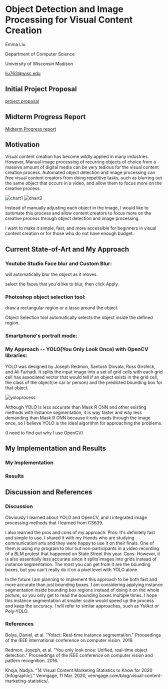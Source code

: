 # Object Detection and Image Processing for Visual Content Creation

Emma Liu

Department of Computer Science

University of Wisconsin Madison 

liu763@wisc.edu


## Initial Project Proposal

[project proposal](https://yliuemma.github.io/CS639FALL20website/CS_639_Project_Proposal.pdf)

## Midterm Progress Report

[Midterm Progress report](https://yliuemma.github.io/CS639FALL20website/COMP_SCI_639_Midterm_Progress_Report.pdf)

## Motivation

Visual content creation has become wildly applied in many industries. 
However, Manual image processing of recurring objects of choice from a massive amount of digital media
can be very tedious for the visual content creation process. Automated object detection and image
processing can free visual content creators from doing repetitive tasks, such as blurring out the same
object that occurs in a video, and allow them to focus more on the creative process.


![chart1](https://s3.amazonaws.com/thumbnails.venngage.com/template/b93f660f-5460-40f6-9952-ff7d150dac21.png)
![chart2](https://venngage-wordpress.s3.amazonaws.com/uploads/2020/03/Visual-Content-Marketing-Statistics-4.png)

Instead of manually adjusting each object in the image, I would like to automate this process and allow content creators to focus more on the creative process through object detection and image processing.

I want to make it simple, fast, and more accessible for beginners in visual content creation or for those who do not have enough budget.

## Current State-of-Art and My Approach

### Youtube Studio Face blur and Custom Blur:

will automatically blur the object as it moves.

select the faces that you'd like to blur, then click Apply.

### Photoshop object selection tool:

draw a rectangular region or a lasso around the object.

Object Selection tool automatically selects the object inside the defined region. 

### Smartphone's portrait mode:

### My Approach -- YOLO(You Only Look Once) with OpenCV libraries:

YOLO was designed by Joseph Redmon, Santosh Divvala, Ross Girshick, and Ali Farhadi. It splits the input image into a set of grid cells with each grid cell has associated vector that would tell if an object exists in the grid cell, the class of the object(i.e car or person) and the predicted bounding box for that object.

![yoloprocess](https://miro.medium.com/max/1152/1*m8p5lhWdFDdapEFa2zUtIA.jpeg)

Although YOLO is less accurate than Mask R CNN and other existing methods with instance segmentation, it is way faster and way less demanding than Mask R CNN because it only reads through the image once, so I believe YOLO is the ideal algorithm for approaching the problems.

(I need to find out why I use OpenCV)

## My Implementation and Results

### My Implementation

### Results


## Discussion and References

### Discussion
Obviously I learned about YOLO and OpenCV, and I integrated image processing methods that I learned from CS639. 

I also learned the pros and cons of my approach:
  Pros: It's definitely fast and simple to use. I shared it with my friends who are studying communication arts and they were happy to use it on their finals. One of them is using my program to blur out non-participants in a video recording of a BLM protest that happened on State Street this year.
  Cons: However, it is also essentially less accurate since it splits images into grids instead of instance segmentation. The most you can get from it are the bounding boxes, but you can't really do it on a pixel level with YOLO alone.

In the future I am planning to implement this approach to be both fast and more accurate than just bounding boxes. I am considering applying instance segmentation inside bounding box regions instead of doing it on the whole picture, so you only get to read the bounding boxes multiple times. I hope this instance segmentation at smaller scale would speed up the process and keep the accuracy. I will refer to similar approaches, such as YolAct or Poly-YOLO.


### References

Bolya, Daniel, et al. "Yolact: Real-time instance segmentation." Proceedings of the IEEE international conference on computer vision. 2019.

Redmon, Joseph, et al. "You only look once: Unified, real-time object detection." Proceedings of the IEEE conference on computer vision and pattern recognition. 2016.

Khoja, Nadya. “14 Visual Content Marketing Statistics to Know for 2020 [Infographic].” Venngage, 11 Mar. 2020, venngage.com/blog/visual-content-marketing-statistics/.


